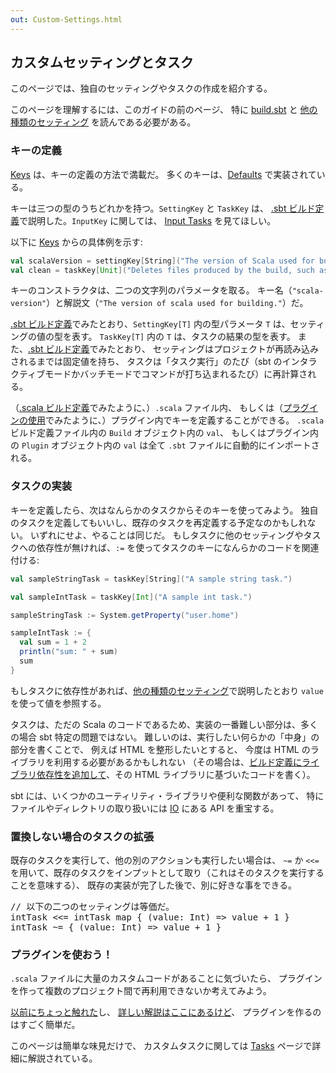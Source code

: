```yaml
---
out: Custom-Settings.html
---
```


  [Basic-Def]: Basic-Def.html
  [More-About-Settings]: More-About-Settings.html
  [Using-Plugins]: Using-Plugins.html
  [Input-Tasks]: http://www.scala-sbt.org/release/docs/Extending/Input-Tasks.html
  [Plugins]: http://www.scala-sbt.org/release/docs/Extending/Plugins.html
  [Tasks]: http://www.scala-sbt.org/release/docs/Extending/Tasks.html
  [Keys]: http://www.scala-sbt.org/release/sxr/sbt/Keys.scala.html
  [Defaults]: http://www.scala-sbt.org/release/sxr/sbt/Defaults.scala.html
  [IO]: http://www.scala-sbt.org/release/api/index.html#sbt.IO\$

カスタムセッティングとタスク
------------------------

このページでは、独自のセッティングやタスクの作成を紹介する。

このページを理解するには、このガイドの前のページ、
特に [build.sbt][Basic-Def] と
[他の種類のセッティング][More-About-Settings]
を読んである必要がある。

### キーの定義

[Keys] は、キーの定義の方法で満載だ。
多くのキーは、[Defaults] で実装されている。

キーは三つの型のうちどれかを持つ。`SettingKey` と `TaskKey` は、
[.sbt ビルド定義][Basic-Def]で説明した。`InputKey` に関しては、
[Input Tasks][Input-Tasks] を見てほしい。

以下に [Keys][Keys] からの具体例を示す:

```scala
val scalaVersion = settingKey[String]("The version of Scala used for building.")
val clean = taskKey[Unit]("Deletes files produced by the build, such as generated sources, compiled classes, and task caches.")
```

キーのコンストラクタは、二つの文字列のパラメータを取る。
キー名（`"scala-version"`）と解説文（`"The version of scala used for building."`）だ。

[.sbt ビルド定義][Basic-Def]でみたとおり、`SettingKey[T]` 内の型パラメータ `T` は、セッティングの値の型を表す。
`TaskKey[T]` 内の `T` は、タスクの結果の型を表す。
また、[.sbt ビルド定義][Basic-Def]でみたとおり、
セッティングはプロジェクトが再読み込みされるまでは固定値を持ち、
タスクは「タスク実行」のたび（sbt のインタラクティブモードかバッチモードでコマンドが打ち込まれるたび）に再計算される。

（[.scala ビルド定義](../full-def)でみたように、）`.scala` ファイル内、
もしくは（[プラグインの使用](../using-plugins)でみたように、）プラグイン内でキーを定義することができる。
`.scala` ビルド定義ファイル内の `Build` オブジェクト内の `val`、
もしくはプラグイン内の `Plugin` オブジェクト内の `val` は全て `.sbt` ファイルに自動的にインポートされる。

### タスクの実装

キーを定義したら、次はなんらかのタスクからそのキーを使ってみよう。
独自のタスクを定義してもいいし、既存のタスクを再定義する予定なのかもしれない。
いずれにせよ、やることは同じだ。
もしタスクに他のセッティングやタスクへの依存性が無ければ、`:=` を使ってタスクのキーになんらかのコードを関連付ける:

```scala
val sampleStringTask = taskKey[String]("A sample string task.")

val sampleIntTask = taskKey[Int]("A sample int task.")

sampleStringTask := System.getProperty("user.home")

sampleIntTask := {
  val sum = 1 + 2
  println("sum: " + sum)
  sum
}
```

もしタスクに依存性があれば、[他の種類のセッティング][More-About-Settings]で説明したとおり `value` を使って値を参照する。

タスクは、ただの Scala のコードであるため、実装の一番難しい部分は、多くの場合 sbt 特定の問題ではない。
難しいのは、実行したい何らかの「中身」の部分を書くことで、
例えば HTML を整形したいとすると、
今度は HTML のライブラリを利用する必要があるかもしれない
（その場合は、[ビルド定義にライブラリ依存性を追加して][Using-Plugins]、その HTML ライブラリに基づいたコードを書く）。

sbt には、いくつかのユーティリティ・ライブラリや便利な関数があって、
特にファイルやディレクトリの取り扱いには [IO] にある API を重宝する。

### 置換しない場合のタスクの拡張

既存のタスクを実行して、他の別のアクションも実行したい場合は、
`~=` か `<<=` を用いて、既存のタスクをインプットとして取り（これはそのタスクを実行することを意味する）、
既存の実装が完了した後で、別に好きな事をできる。

<pre>
// 以下の二つのセッティングは等価だ。
intTask <<= intTask map { (value: Int) => value + 1 }
intTask ~= { (value: Int) => value + 1 }
</pre>

### プラグインを使おう！

`.scala` ファイルに大量のカスタムコードがあることに気づいたら、
プラグインを作って複数のプロジェクト間で再利用できないか考えてみよう。

[以前にちょっと触れた][Using-Plugins]し、
[詳しい解説はここにあるけど][Plugins]、
プラグインを作るのはすごく簡単だ。

このページは簡単な味見だけで、
カスタムタスクに関しては [Tasks][Tasks]
ページで詳細に解説されている。
